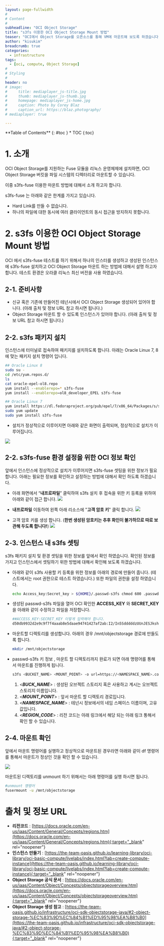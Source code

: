 ```yaml
---
layout: page-fullwidth
#
# Content
#
subheadline: "OCI Object Storage"
title: "s3fs 이용한 OCI Object Storage Mount 방법"
teaser: "OCI에서 Object Storage를 오픈소스를 통해 VM에 마운트해 보도록 하겠습니다."
author: "kisukim"
breadcrumb: true
categories:
  - infrastructure
tags:
  - [oci, compute, Object Storage]
#
# Styling
#
header: no
# image:
#     title: mediaplayer_js-title.jpg
#     thumb: mediaplayer_js-thumb.jpg
#     homepage: mediaplayer_js-home.jpg
#     caption: Photo by Corey Blaz
#     caption_url: https://blaz.photography/
# mediaplayer: true

---
```


<div class="panel radius" markdown="1">
**Table of Contents**
{: #toc }
*  TOC
{:toc}
</div>

# 1. 소개

OCI Object Storage를 지원하는 Fuse 모듈을 리눅스 운영체제에 설치하면, OCI Object Storage 버킷을 파일 시스템의 디렉터리로 마운트할 수 있습니다. 

이중 s3fs-fuse 이용한 마운트 방법에 대해서 소개 하고자 합니다.

s3fs-fuse 는 아래와 같은 한계를 가지고 있습니다.

- Hard Link를 만들 수 없습니다.
- 하나의 파일에 대한 동시에 여러 클라이언트의 동시 접근을 방지하지 못합니다.

# 2. s3fs 이용한 OCI Object Storage Mount 방법

OCI 에서 s3fs-fuse 테스트를 하기 위해서 하나의 인스터를 생성하고 생성된 인스턴스에 s3fs-fuse 설치하고 OCI Object Storage 마운트 하는 방법에 대해서 설명 하고자 합니다. 테스트 환경은 오라클 리눅스 최신 버전을 사용 하였습니다. 

## 2-1. 준비사항 

- 신규 혹은 기존에 만들어진 테넌시에서 OCI Object Storage 생성되어 있어야 합니다. (아래 출처 및 정보 URL 참고 하시면 됩니다.) 
- Object Storage 마운트 할 수 있도록 인스턴스가 있어야 합니다. (아래 출처 및 정보 URL 참고 하시면 됩니다.)


## 2-2. s3fs 패키지 설치

인스턴스에 터미널로 접속하여 패키지를 설치하도록 합니다. 아래는 Oracle Linux 7, 8 에 맞는 패키지 설치 명령어 입니다.  

```bash
## Oracle Linux 8
sudo su -
cd /etc/yum.repos.d/
ls
cat oracle-epel-ol8.repo 
yum install --enablerepo=* s3fs-fuse
yum install --enablerepo=ol8_developer_EPEL s3fs-fuse

## Oracle Linux 7
yum install https://dl.fedoraproject.org/pub/epel/7/x86_64/Packages/s/s3fs-fuse-1.85- 1.el7.x86_64.rpm
sudo yum update
sudo yum install s3fs-fuse
```

- 설치가 정상적으로 이루어지면 아래와 같은 화면이 출력되며, 정상적으로 설치가 이루어집니다. 

![](/assets/img/infrastructure/2024/obsmount/objectstorage-mount-2.png)

## 2-2. s3fs-fuse 환경 설정을 위한 OCI 정보 확인
앞에서 인스턴스에 정상적으로 설치가 이루어지면 s3fs-fuse 셋팅을 위한 정보가 필요합니다. 아래는 필요한 정보를 확인하고 설정하는 방법에 대해서 확인 하도록 하겠습니다.

- 아래 화면에서 “**내프로파일**” 클릭하여 s3fs 설치 후 접속을 위한 키 등록을 위하여 아래와 같이 접근 합니다.
    ![](/assets/img/infrastructure/2024/obsmount/objectstorage-mount-3.png)

- **내프로파일** 이동하여 왼쪽 아래 리소스에 "**고객 암호 키**" 클릭 합니다.
    ![](/assets/img/infrastructure/2024/obsmount/objectstorage-mount-4.png)

- 고객 암호 키를 생성 합니다. (**한번 생성된 암호키는 추후 화인이 불가하므로 따로 보관해 두도록 합니다!**)
    ![](/assets/img/infrastructure/2024/obsmount/objectstorage-mount-5.png)

## 2-3. 인스턴스 내 s3fs 셋팅
s3fs 패키지 설치 및 환경 셋팅을 위한 정보를 앞에서 확인 하였습니다. 확인된 정보를 가지고 인스턴스에서 셋팅하기 위한 방법에 대해서 확인해 보도록 하겠습니다.

- 아래와 같이 s3fs 사용할 키 등록을 위한 정보를 아래의 경로에 만들어 줍니다. (테스트에서는 root 권한으로 테스트 하였습니다.) 또한 파일의 권한을 설정 하였습니다.

    ```bash
    echo Access_key:Secret_key > ${HOME}/.passwd-s3fs chmod 600 .passwd-s3fs
    ```

- 생성된 passwd-s3fs 파일을 열어 OCI 확인한 **ACCESS_KEY** 와 **SECRET_KEY** 을 아래와 같이 수정하고 파일을 저장합니다. 

    ```bash
    ##ACCESS_KEY:SECRET_KEY 이렇게 입력해야 합니다.
    d50db9932d2e9c9f7f4aaab8e5daae94741427af2ab:I2/In5SdddddzUUnJESJkshZVUU40NCkZYqt2QpZx8/hS+M=
    ```

- 마운트할 디렉토리를 생성합니다. 아래의 경우 /mnt/objectstorage 경로에 만들도록 합니다.
    ```bash
    mkdir /mnt/objectstorage
    ```

- passwd-s3fs 키 정보 , 마운트 할 디렉토리까지 완료가 되면 아래 명령어를 통해서 마운트를 진행하게 됩니다. 
    
    ```bash
    s3fs <BUCKET_NAME> <MOUNT_POINT> -o url=https://<NAMESPACE_NAME>.compat.objectstorage.<REGION>.oraclecloud.com -o nomultipart -o use_path_request_style -o endpoint=<REGION_CODE>
    ```
  
  
  1. <**_BUCK_NAME_**> : 생성된 오브젝트 스토리지 혹은 사용하고 계시는 오브젝트 스토리지 이름입니다.
  2. <**_MOUNT_POINT_**> : 앞서 마운트 할 디렉토리 경로입니다.
  3. <**_NAMESPACE_NAME_**> : 테넌시 정보에서의 네임 스페이스 이름이며, 고유 값입니다.
  4. <**_REGION_CODE_**> : 리전 코드는 아래 링크에서 해당 되는 아래 링크 통해서 확인 할 수 있습니다.


## 2-4. 마운트 확인
앞에서 마운트 명령어를 실행하고 정상적으로 마운트된 경우라면 아래와 같이 df 명령어를 통해서 마운트가 정상인 것을 확인 할 수 있습니다.

![](/assets/img/infrastructure/2024/obsmount/objectstorage-mount-8.png)

마운트된 디렉토리를 unmount 하기 위해서는 아래 명령어를 실행 하시면 됩니다.
```bash
#unmount 명령어
fusermount -u /mnt/objectstorage
```

# 출처 및 정보 URL
- **리전코드** : [https://docs.oracle.com/en-us/iaas/Content/General/Concepts/regions.htm](https://docs.oracle.com/en-us/iaas/Content/General/Concepts/regions.htm){:target="_blank" rel="noopener"}
- **인스턴스 만들기** : [https://the-team-oasis.github.io/learning-library/oci-library/oci-basic-compute/livelabs/index.html?lab=create-compute-instance](https://the-team-oasis.github.io/learning-library/oci-library/oci-basic-compute/livelabs/index.html?lab=create-compute-instance){:target="_blank" rel="noopener"} 
- **Object Storage 공식 문서** : [https://docs.oracle.com/en-us/iaas/Content/Object/Concepts/objectstorageoverview.htm](https://docs.oracle.com/en-us/iaas/Content/Object/Concepts/objectstorageoverview.htm){:target="_blank" rel="noopener"}
- **Object Storage 생성 참고** : [https://the-team-oasis.github.io/infrastructure/oci-sdk-objectstorage-java/#2-object-storage-%EC%83%9D%EC%84%B1%ED%95%98%EA%B8%B0](https://the-team-oasis.github.io/infrastructure/oci-sdk-objectstorage-java/#2-object-storage-%EC%83%9D%EC%84%B1%ED%95%98%EA%B8%B0){:target="_blank" rel="noopener"}

